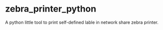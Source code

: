 # zebra_printer_python

A python little tool to print self-defined lable in network share zebra printer.

